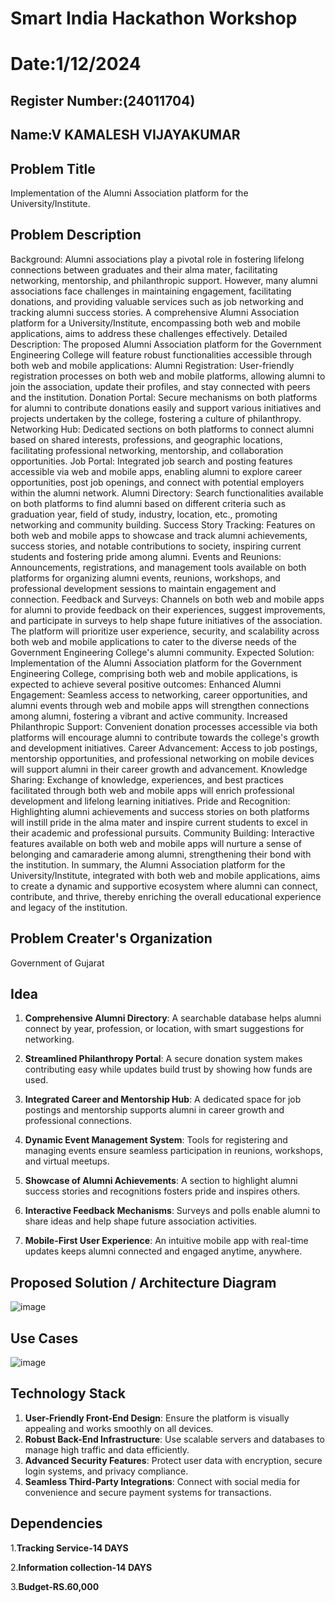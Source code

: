 # Smart India Hackathon Workshop
# Date:1/12/2024
## Register Number:(24011704)
## Name:V KAMALESH VIJAYAKUMAR
## Problem Title
Implementation of the Alumni Association platform for the University/Institute.
## Problem Description
Background: Alumni associations play a pivotal role in fostering lifelong connections between graduates and their alma mater, facilitating networking, mentorship, and philanthropic support. However, many alumni associations face challenges in maintaining engagement, facilitating donations, and providing valuable services such as job networking and tracking alumni success stories. A comprehensive Alumni Association platform for a University/Institute, encompassing both web and mobile applications, aims to address these challenges effectively. Detailed Description: The proposed Alumni Association platform for the Government Engineering College will feature robust functionalities accessible through both web and mobile applications: Alumni Registration: User-friendly registration processes on both web and mobile platforms, allowing alumni to join the association, update their profiles, and stay connected with peers and the institution. Donation Portal: Secure mechanisms on both platforms for alumni to contribute donations easily and support various initiatives and projects undertaken by the college, fostering a culture of philanthropy. Networking Hub: Dedicated sections on both platforms to connect alumni based on shared interests, professions, and geographic locations, facilitating professional networking, mentorship, and collaboration opportunities. Job Portal: Integrated job search and posting features accessible via web and mobile apps, enabling alumni to explore career opportunities, post job openings, and connect with potential employers within the alumni network. Alumni Directory: Search functionalities available on both platforms to find alumni based on different criteria such as graduation year, field of study, industry, location, etc., promoting networking and community building. Success Story Tracking: Features on both web and mobile apps to showcase and track alumni achievements, success stories, and notable contributions to society, inspiring current students and fostering pride among alumni. Events and Reunions: Announcements, registrations, and management tools available on both platforms for organizing alumni events, reunions, workshops, and professional development sessions to maintain engagement and connection. Feedback and Surveys: Channels on both web and mobile apps for alumni to provide feedback on their experiences, suggest improvements, and participate in surveys to help shape future initiatives of the association. The platform will prioritize user experience, security, and scalability across both web and mobile applications to cater to the diverse needs of the Government Engineering College's alumni community. Expected Solution: Implementation of the Alumni Association platform for the Government Engineering College, comprising both web and mobile applications, is expected to achieve several positive outcomes: Enhanced Alumni Engagement: Seamless access to networking, career opportunities, and alumni events through web and mobile apps will strengthen connections among alumni, fostering a vibrant and active community. Increased Philanthropic Support: Convenient donation processes accessible via both platforms will encourage alumni to contribute towards the college's growth and development initiatives. Career Advancement: Access to job postings, mentorship opportunities, and professional networking on mobile devices will support alumni in their career growth and advancement. Knowledge Sharing: Exchange of knowledge, experiences, and best practices facilitated through both web and mobile apps will enrich professional development and lifelong learning initiatives. Pride and Recognition: Highlighting alumni achievements and success stories on both platforms will instill pride in the alma mater and inspire current students to excel in their academic and professional pursuits. Community Building: Interactive features available on both web and mobile apps will nurture a sense of belonging and camaraderie among alumni, strengthening their bond with the institution. In summary, the Alumni Association platform for the University/Institute, integrated with both web and mobile applications, aims to create a dynamic and supportive ecosystem where alumni can connect, contribute, and thrive, thereby enriching the overall educational experience and legacy of the institution.
## Problem Creater's Organization
Government of Gujarat

## Idea
1. **Comprehensive Alumni Directory**: A searchable database helps alumni connect by year, profession, or location, with smart suggestions for networking.  

2. **Streamlined Philanthropy Portal**: A secure donation system makes contributing easy while updates build trust by showing how funds are used.  

3. **Integrated Career and Mentorship Hub**: A dedicated space for job postings and mentorship supports alumni in career growth and professional connections.  

4. **Dynamic Event Management System**: Tools for registering and managing events ensure seamless participation in reunions, workshops, and virtual meetups.  

5. **Showcase of Alumni Achievements**: A section to highlight alumni success stories and recognitions fosters pride and inspires others.  

6. **Interactive Feedback Mechanisms**: Surveys and polls enable alumni to share ideas and help shape future association activities.  

7. **Mobile-First User Experience**: An intuitive mobile app with real-time updates keeps alumni connected and engaged anytime, anywhere.



## Proposed Solution / Architecture Diagram
![image](https://github.com/user-attachments/assets/7052c9c7-65d9-4b54-929d-599cea182671)




## Use Cases
![image](https://github.com/user-attachments/assets/774aaba0-b3f4-40c8-b52c-293ea54e3299)



## Technology Stack
1. **User-Friendly Front-End Design**: Ensure the platform is visually appealing and works smoothly on all devices.  
2. **Robust Back-End Infrastructure**: Use scalable servers and databases to manage high traffic and data efficiently.  
3. **Advanced Security Features**: Protect user data with encryption, secure login systems, and privacy compliance.  
4. **Seamless Third-Party Integrations**: Connect with social media for convenience and secure payment systems for transactions.  


## Dependencies
1.**Tracking Service-14 DAYS**

2.**Information collection-14 DAYS**

3.**Budget-RS.60,000**

